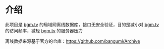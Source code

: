 # 介绍

此项目是 [bgm.tv](https://bgm.tv/) 的局域网离线数据库，接口无安全验证，目的是减小对 [bgm.tv](https://bgm.tv/) 的访问频率，减轻 [bgm.tv](https://bgm.tv/) 的服务器压力

离线数据来源基于官方的仓库：https://github.com/bangumi/Archive
